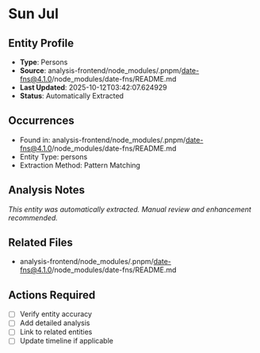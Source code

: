 # Sun Jul

## Entity Profile
- **Type**: Persons
- **Source**: analysis-frontend/node_modules/.pnpm/date-fns@4.1.0/node_modules/date-fns/README.md
- **Last Updated**: 2025-10-12T03:42:07.624929
- **Status**: Automatically Extracted

## Occurrences
- Found in: analysis-frontend/node_modules/.pnpm/date-fns@4.1.0/node_modules/date-fns/README.md
- Entity Type: persons
- Extraction Method: Pattern Matching

## Analysis Notes
*This entity was automatically extracted. Manual review and enhancement recommended.*

## Related Files
- analysis-frontend/node_modules/.pnpm/date-fns@4.1.0/node_modules/date-fns/README.md

## Actions Required
- [ ] Verify entity accuracy
- [ ] Add detailed analysis
- [ ] Link to related entities
- [ ] Update timeline if applicable
